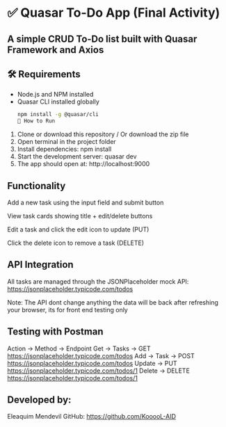 # ✅ Quasar To-Do App (Final Activity)

## A simple CRUD To-Do list built with Quasar Framework and Axios

## 🛠 Requirements

- Node.js and NPM installed
- Quasar CLI installed globally
  ```bash
  npm install -g @quasar/cli
  🚀 How to Run
  ```

1. Clone or download this repository / Or download the zip file
2. Open terminal in the project folder
3. Install dependencies:
   npm install
4. Start the development server:
   quasar dev
5. The app should open at:
   http://localhost:9000

## Functionality

Add a new task using the input field and submit button

View task cards showing title + edit/delete buttons

Edit a task and click the edit icon to update (PUT)

Click the delete icon to remove a task (DELETE)

## API Integration

All tasks are managed through the JSONPlaceholder mock API:
https://jsonplaceholder.typicode.com/todos

Note: The API dont change anything the data will be back after refreshing your browser, its for front end testing only

## Testing with Postman

Action -> Method -> Endpoint
Get -> Tasks -> GET https://jsonplaceholder.typicode.com/todos
Add -> Task -> POST https://jsonplaceholder.typicode.com/todos
Update -> PUT https://jsonplaceholder.typicode.com/todos/1
Delete -> DELETE https://jsonplaceholder.typicode.com/todos/1

## Developed by:

Eleaquim Mendevil
GitHub: https://github.com/KooooL-AID
